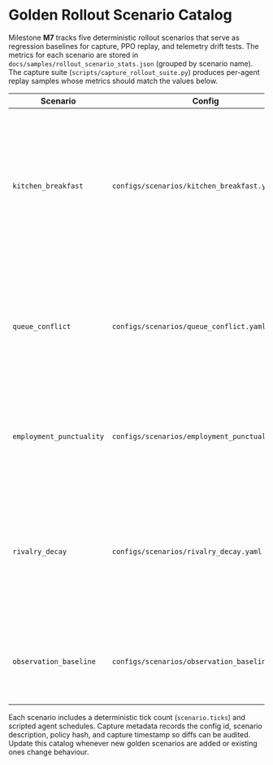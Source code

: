# Golden Rollout Scenario Catalog

Milestone **M7** tracks five deterministic rollout scenarios that serve as
regression baselines for capture, PPO replay, and telemetry drift tests. The
metrics for each scenario are stored in `docs/samples/rollout_scenario_stats.json`
(grouped by scenario name). The capture suite (`scripts/capture_rollout_suite.py`)
produces per-agent replay samples whose metrics should match the values below.

| Scenario | Config | Description | Key Metrics |
| --- | --- | --- | --- |
| `kitchen_breakfast` | `configs/scenarios/kitchen_breakfast.yaml` | Two agents alternate cooking breakfast without queue contention. Exercises hot/cold affordance flow and verifies neutral reward totals. | `timesteps=40`, `reward_sum=-8.0`, `rivalry_max_mean=0.0` |
| `queue_conflict` | `configs/scenarios/queue_conflict.yaml` | Three agents contest a single shower to trigger queue rotation, ghost-steps, and rivalry deltas. | `timesteps=80`, `reward_sum=-16.0`, `rivalry_max_mean≈0.858`, `rivalry_avoid_count_max≥1` |
| `employment_punctuality` | `configs/scenarios/employment_punctuality.yaml` | Tracks lateness and employment telemetry for the morning commute scenario. | `lateness_mean≈0.8875`, `reward_sum=-16.0`, `rivalry_max_mean≈0.852` |
| `rivalry_decay` | `configs/scenarios/rivalry_decay.yaml` | Two agents with pre-existing rivalry decaying over 50 ticks; ensures decay and avoid counts remain stable. | `reward_sum=-10.0`, `rivalry_max_mean≈0.807`, `rivalry_avoid_count_mean≈0.86` |
| `observation_baseline` | `configs/scenarios/observation_baseline.yaml` | Minimal wait-only scenario used to sanity-check observation tensors. | `timesteps=20`, `reward_sum=-4.0`, zero rivalry/queue activity |

Each scenario includes a deterministic tick count (`scenario.ticks`) and scripted
agent schedules. Capture metadata records the config id, scenario description,
policy hash, and capture timestamp so diffs can be audited. Update this catalog
whenever new golden scenarios are added or existing ones change behaviour.
